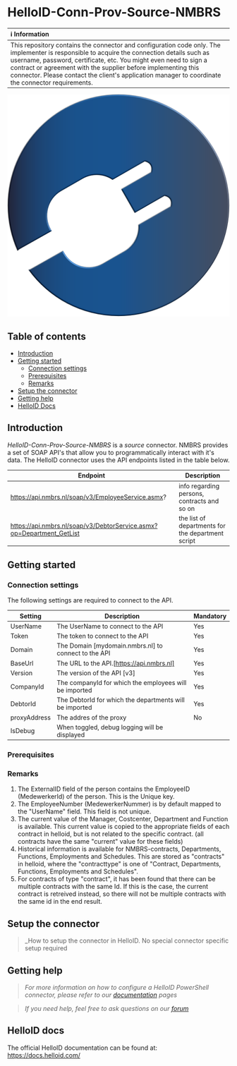 
# HelloID-Conn-Prov-Source-NMBRS

| :information_source: Information |
|:---------------------------|
| This repository contains the connector and configuration code only. The implementer is responsible to acquire the connection details such as username, password, certificate, etc. You might even need to sign a contract or agreement with the supplier before implementing this connector. Please contact the client's application manager to coordinate the connector requirements. |

<p align="center">
  <img src="assets/logo.png">
</p>

## Table of contents

- [Introduction](#Introduction)
- [Getting started](#Getting-started)
  + [Connection settings](#Connection-settings)
  + [Prerequisites](#Prerequisites)
  + [Remarks](#Remarks)
- [Setup the connector](@Setup-The-Connector)
- [Getting help](#Getting-help)
- [HelloID Docs](#HelloID-docs)

## Introduction

_HelloID-Conn-Prov-Source-NMBRS_ is a _source_ connector. NMBRS provides a set of SOAP API's that allow you to programmatically interact with it's data. The HelloID connector uses the API endpoints listed in the table below.

| Endpoint     | Description |
| ------------ | ----------- |
| https://api.nmbrs.nl/soap/v3/EmployeeService.asmx? | info regarding persons, contracts and so on           |
|https://api.nmbrs.nl/soap/v3/DebtorService.asmx?op=Department_GetList| the list of departments for the department script|

## Getting started

### Connection settings

The following settings are required to connect to the API.

| Setting      | Description                        | Mandatory   |
| ------------ | -----------                        | ----------- |
| UserName     | The UserName to connect to the API | Yes         |
| Token        | The token to connect to the API | Yes         |
| Domain      | The Domain [mydomain.nmbrs.nl] to connect to the API                | Yes         |
| BaseUrl | The URL to the API.[https://api.nmbrs.nl] | Yes |
| Version | The version of the API [v3]               | Yes |
| CompanyId | The companyId for which the employees will be imported | Yes |
|DebtorId | The DebtorId for which the departments will be imported | Yes |
|proxyAddress| The addres of the proxy  |No |
|IsDebug | When toggled, debug logging will be displayed |
### Prerequisites

### Remarks

1) The ExternalID field of the person contains the EmployeeID (MedewerkerId) of the person. This is the Unique key.
2) The EmployeeNumber (MedewerkerNummer) is by default mapped to the "UserName" field.  This field is not unique.
3) The current value of the Manager, Costcenter, Department and Function is available. This current value is copied to the appropriate fields of each contract in helloid, but is not related to the specific contract.  (all contracts have the same "current" value for these fields)
4) Historical information is available for NMBRS-contracts, Departments, Functions, Employments and Schedules. This are stored as "contracts" in helloid, where the "contracttype" is one of "Contract, Departments, Functions, Employments and Schedules".
5) For contracts of type "contract", it has been found that there can be multiple contracts with the same Id. If this is the case, the current contract is retreived instead, so there will not be multiple contracts with the same id in the end result.

## Setup the connector

> _How to setup the connector in HelloID.
No special connector specific setup required


## Getting help

> _For more information on how to configure a HelloID PowerShell connector, please refer to our [documentation](https://docs.helloid.com/hc/en-us/articles/360012557600-Configure-a-custom-PowerShell-source-system) pages_

> _If you need help, feel free to ask questions on our [forum](https://forum.helloid.com)_

## HelloID docs

The official HelloID documentation can be found at: https://docs.helloid.com/
